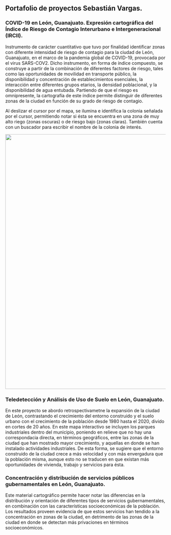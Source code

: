 ## Portafolio de proyectos Sebastián Vargas.

### COVID-19 en León, Guanajuato. Expresión cartográfica del Índice de Riesgo de Contagio Interurbano e Intergeneracional (IRCII).

Instrumento de carácter cuantitativo que tuvo por finalidad identificar zonas con diferente intensidad de riesgo de contagio para la ciudad de León, Guanajuato, en el marco de la pandemia global de COVID-19, provocada por el virus SARS-COV2. Dicho instrumento, en forma de índice compuesto, se construye a partir de la combinación de diferentes factores de riesgo, tales como las oportunidades de movilidad en transporte público, la disponibilidad y concentración de establecimientos esenciales, la interacción entre diferentes grupos etarios, la densidad poblacional, y la disponibilidad de agua entubada. Partiendo de que el riesgo es omnipresente, la cartografía de este índice permite distinguir de diferentes zonas de la ciudad en función de su grado de riesgo de contagio.

Al deslizar el cursor por el mapa, se ilumina e identifica la colonia señalada por el cursor, permitiendo notar si ésta se encuentra en una zona de muy alto riego (zonas oscuras) o de riesgo bajo (zonas claras). También cuenta con un buscador para escribir el nombre de la colonia de interés.

<img src="Imágenes/IRCII_demo.png" width="800">

### Teledetección y Análisis de Uso de Suelo en León, Guanajuato.

En este proyecto se abordo retrospectivametne la expansión de la ciudad de León, contrastando el crecimiento del entorno construido y el suelo urbano con el crecimiento de la población desde 1980 hasta el 2020, divido en cortes de 20 años. En este mapa interactivo se incluyen los parques industriales dentro del municipio, poniendo en relieve que no hay una correspondacia directa, en términos geográficos, entre las zonas de la ciudad que han mostrado mayor crecimiento, y aquellas en donde se han instalado actividades industriales. De esta forma, se sugiere que el entorno construido de la ciudad crece a más velocidad y con más envergadura que la población misma, aunque esto no se traducen en que existan más oportunidades de vivienda, trabajo y servicios para ésta.

### Concentración y distribución de servicios públicos gubernamentales en León, Guanajuato.

Este material cartográfico permite hacer notar las diferencias en la distribución y orientación de diferentes tipos de servicios gubernamentales, en combinación con las características socioeconómicas de la población. Los resultados proveen evidencia de que estos servicios han tendido a la concentración en zonas de la ciudad, en detrimento de las zonas de la ciudad en donde se detectan más privaciones en términos socioeconómicos.
